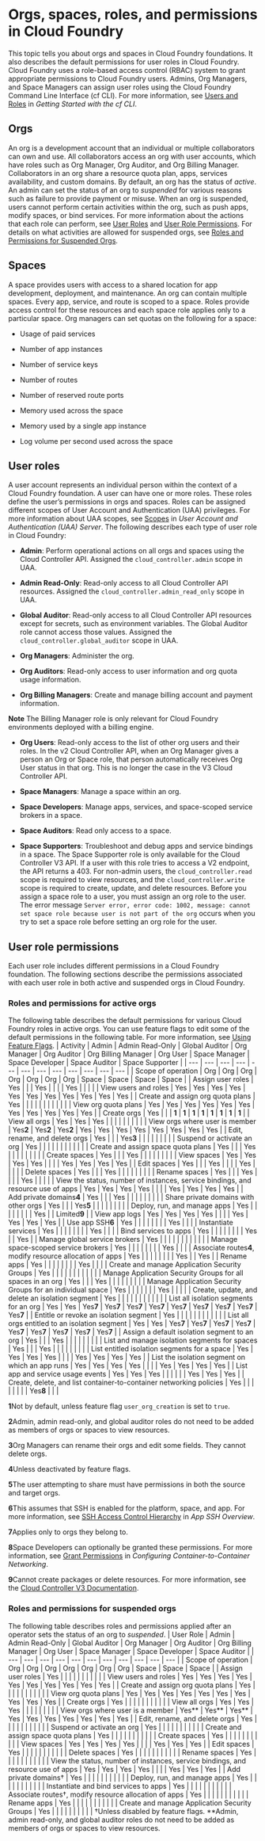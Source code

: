 # Orgs, spaces, roles, and permissions in Cloud Foundry
This topic tells you about orgs and spaces in Cloud Foundry foundations. It also describes the default permissions for user roles in Cloud Foundry.
Cloud Foundry uses a role-based access control (RBAC) system to grant appropriate permissions to Cloud Foundry users.
Admins, Org Managers, and Space Managers can assign user roles using the Cloud Foundry Command Line Interface (cf CLI). For more information, see [Users and Roles](https://docs.cloudfoundry.org/cf-cli/getting-started.html#user-roles) in *Getting Started with the cf CLI*.

## Orgs
An org is a development account that an individual or multiple collaborators can own and use. All collaborators access an org with user accounts, which have roles such as Org Manager, Org Auditor, and Org Billing Manager. Collaborators in an org share a resource quota plan, apps, services availability, and custom domains.
By default, an org has the status of *active*. An admin can set the status of an org to *suspended* for various reasons such as failure to provide payment or misuse. When an org is suspended, users cannot perform certain activities within the org, such as push apps, modify spaces, or bind services.
For more information about the actions that each role can perform, see [User Roles](https://docs.cloudfoundry.org/concepts/roles.html#roles) and [User Role Permissions](https://docs.cloudfoundry.org/concepts/roles.html#permissions).
For details on what activities are allowed for suspended orgs, see [Roles and Permissions for Suspended Orgs](https://docs.cloudfoundry.org/concepts/roles.html#suspendedroles).

## Spaces
A space provides users with access to a shared location for app development, deployment, and maintenance. An org can contain multiple spaces. Every app, service, and route is scoped to a space. Roles provide access control for these resources and each space role applies only to a particular space.
Org managers can set quotas on the following for a space:

* Usage of paid services

* Number of app instances

* Number of service keys

* Number of routes

* Number of reserved route ports

* Memory used across the space

* Memory used by a single app instance

* Log volume per second used across the space

## User roles
A user account represents an individual person within the context of a Cloud Foundry foundation. A user can have one or more roles. These roles define the user’s permissions in orgs and spaces.
Roles can be assigned different scopes of User Account and Authentication (UAA) privileges. For more information about UAA scopes, see [Scopes](https://docs.cloudfoundry.org/concepts/architecture/uaa.html#scopes) in *User Account and Authentication (UAA) Server*.
The following describes each type of user role in Cloud Foundry:

* **Admin**: Perform operational actions on all orgs and spaces using the Cloud Controller API. Assigned the `cloud_controller.admin` scope in UAA.

* **Admin Read-Only**: Read-only access to all Cloud Controller API resources. Assigned the `cloud_controller.admin_read_only` scope in UAA.

* **Global Auditor**: Read-only access to all Cloud Controller API resources except for secrets, such as environment variables. The Global Auditor role cannot access those values. Assigned the `cloud_controller.global_auditor` scope in UAA.

* **Org Managers**: Administer the org.

* **Org Auditors**: Read-only access to user information and org quota usage
information.

* **Org Billing Managers**: Create and manage billing account and payment information.

**Note** The Billing Manager role is only relevant for Cloud Foundry environments deployed with a billing engine.

* **Org Users**: Read-only access to the list of other org users and their roles. In the v2 Cloud Controller API, when an Org Manager gives a person an Org or Space role, that person automatically receives Org User status in that org. This is no longer the case in the V3 Cloud Controller API.

* **Space Managers**: Manage a space within an org.

* **Space Developers**: Manage apps, services, and space-scoped service brokers in a space.

* **Space Auditors**: Read only access to a space.

* **Space Supporters**: Troubleshoot and debug apps and service bindings in a space.
The Space Supporter role is only available for the Cloud Controller V3 API. If a user with this role tries
to access a V2 endpoint, the API returns a 403.
For non-admin users, the `cloud_controller.read` scope is required to view resources, and the `cloud_controller.write` scope is required to create, update, and delete resources.
Before you assign a space role to a user, you must assign an org role to the user. The error message `Server error, error code: 1002, message: cannot set space role because user is not part of the org` occurs when you try to set a space role before setting an org role for the user.

## User role permissions
Each user role includes different permissions in a Cloud Foundry foundation. The following sections describe the permissions associated with each user role in both active and suspended orgs in Cloud Foundry.

### Roles and permissions for active orgs
The following table describes the default permissions for various Cloud Foundry roles in active orgs.
You can use feature flags to edit some of the default permissions in the following table.
For more information, see [Using Feature Flags](https://docs.cloudfoundry.org/adminguide/listing-feature-flags.html).
| Activity | Admin | Admin Read-Only | Global Auditor | Org Manager | Org Auditor | Org Billing Manager | Org User | Space Manager | Space Developer | Space Auditor | Space Supporter |
| --- | --- | --- | --- | --- | --- | --- | --- | --- | --- | --- | --- |
| Scope of operation | Org | Org | Org | Org | Org | Org | Org | Space | Space | Space | Space |
| Assign user roles | Yes | | | Yes | | | | Yes | | | |
| View users and roles | Yes | Yes | Yes | Yes | Yes | Yes | Yes | Yes | Yes | Yes | Yes |
| Create and assign org quota plans | Yes | | | | | | | | | | |
| View org quota plans | Yes | Yes | Yes | Yes | Yes | Yes | Yes | Yes | Yes | Yes | Yes |
| Create orgs | Yes | | | **1** | **1** | **1** | **1** | **1** | **1** | **1** | **1** |
| View all orgs | Yes | Yes | Yes | | | | | | | | |
| View orgs where user is member | Yes**2** | Yes**2** | Yes**2** | Yes | Yes | Yes | Yes | Yes | Yes | Yes | Yes |
| Edit, rename, and delete orgs | Yes | | | Yes**3** | | | | | | | |
| Suspend or activate an org | Yes | | | | | | | | | | |
| Create and assign space quota plans | Yes | | | Yes | | | | | | | |
| Create spaces | Yes | | | Yes | | | | | | | |
| View spaces | Yes | Yes | Yes | Yes | | | | Yes | Yes | Yes | Yes |
| Edit spaces | Yes | | | Yes | | | | Yes | | | |
| Delete spaces | Yes | | | Yes | | | | | | | |
| Rename spaces | Yes | | | Yes | | | | Yes | | | |
| View the status, number of instances, service bindings, and resource use of apps | Yes | Yes | Yes | Yes | | | | Yes | Yes | Yes | Yes |
| Add private domains**4** | Yes | | | Yes | | | | | | | |
| Share private domains with other orgs | Yes | | | Yes**5** | | | | | | | |
| Deploy, run, and manage apps | Yes | | | | | | | | Yes | | Limited**9** |
| View app logs | Yes | Yes | Yes | Yes | | | | Yes | Yes | Yes | Yes |
| Use app SSH**6** | Yes | | | | | | | | Yes | | |
| Instantiate services | Yes | | | | | | | | Yes | | |
| Bind services to apps | Yes | | | | | | | | Yes | | Yes |
| Manage global service brokers | Yes | | | | | | | | | | |
| Manage space-scoped service brokers | Yes | | | | | | | | Yes | | |
| Associate routes**4**, modify resource allocation of apps | Yes | | | | | | | | Yes | | Yes |
| Rename apps | Yes | | | | | | | | Yes | | |
| Create and manage Application Security Groups | Yes | | | | | | | | | | |
| Manage Application Security Groups for all spaces in an org | Yes | | | Yes | | | | | | | |
| Manage Application Security Groups for an individual space | Yes | | | | | | | Yes | | | |
| Create, update, and delete an isolation segment | Yes | | | | | | | | | | |
| List all isolation segments for an org | Yes | Yes | Yes**7** | Yes**7** | Yes**7** | Yes**7** | Yes**7** | Yes**7** | Yes**7** | Yes**7** | Yes**7** |
| Entitle or revoke an isolation segment | Yes | | | | | | | | | | |
| List all orgs entitled to an isolation segment | Yes | Yes | Yes**7** | Yes**7** | Yes**7** | Yes**7** | Yes**7** | Yes**7** | Yes**7** | Yes**7** | Yes**7** |
| Assign a default isolation segment to an org | Yes | | | Yes | | | | | | | |
| List and manage isolation segments for spaces | Yes | | | Yes | | | | | | | |
| List entitled isolation segments for a space | Yes | Yes | Yes | Yes | | | | Yes | Yes | Yes | Yes |
| List the isolation segment on which an app runs | Yes | Yes | Yes | Yes | | | | Yes | Yes | Yes | Yes |
| List app and service usage events | Yes | Yes | Yes | | | | | | Yes | Yes | Yes |
| Create, delete, and list container-to-container networking policies | Yes | | | | | | | | Yes**8** | | |

**1**Not by default, unless feature flag `user_org_creation` is set to `true`.

**2**Admin, admin read-only, and global auditor roles do not need to be added as members of orgs or spaces to view resources.

**3**Org Managers can rename their orgs and edit some fields. They cannot delete orgs.

**4**Unless deactivated by feature flags.

**5**The user attempting to share must have permissions in both the source and target orgs.

**6**This assumes that SSH is enabled for the platform, space, and app. For more information, see [SSH Access Control Hierarchy](https://docs.cloudfoundry.org/devguide/deploy-apps/app-ssh-overview.html#ssh-access-control-hierarchy) in *App SSH Overview*.

**7**Applies only to orgs they belong to.

**8**Space Developers can optionally be granted these permissions. For more information, see [Grant Permissions](https://docs.cloudfoundry.org/devguide/deploy-apps/cf-networking.html#-grant-permissions) in *Configuring Container-to-Container Networking*.

**9**Cannot create packages or delete resources. For more information, see the [Cloud Controller V3 Documentation](https://v3-apidocs.cloudfoundry.org/).

### Roles and permissions for suspended orgs
The following table describes roles and permissions applied after an operator sets the status of an org to *suspended*.
| User Role | Admin | Admin Read-Only | Global Auditor | Org Manager | Org Auditor | Org Billing Manager | Org User | Space Manager | Space Developer | Space Auditor |
| --- | --- | --- | --- | --- | --- | --- | --- | --- | --- | --- |
| Scope of operation | Org | Org | Org | Org | Org | Org | Org | Space | Space | Space |
| Assign user roles | Yes | | | | | | | | | |
| View users and roles | Yes | Yes | Yes | Yes | Yes | Yes | Yes | Yes | Yes | Yes |
| Create and assign org quota plans | Yes | | | | | | | | | |
| View org quota plans | Yes | Yes | Yes | Yes | Yes | Yes | Yes | Yes | Yes | Yes |
| Create orgs | Yes | | | | | | | | | |
| View all orgs | Yes | Yes | Yes | | | | | | | |
| View orgs where user is a member | Yes\*\* | Yes\*\* | Yes\*\* | Yes | Yes | Yes | Yes | Yes | Yes | Yes |
| Edit, rename, and delete orgs | Yes | | | | | | | | | |
| Suspend or activate an org | Yes | | | | | | | | | |
| Create and assign space quota plans | Yes | | | | | | | | | |
| Create spaces | Yes | | | | | | | | | |
| View spaces | Yes | Yes | Yes | Yes | | | | Yes | Yes | Yes |
| Edit spaces | Yes | | | | | | | | | |
| Delete spaces | Yes | | | | | | | | | |
| Rename spaces | Yes | | | | | | | | | |
| View the status, number of instances, service bindings, and resource use of apps | Yes | Yes | Yes | Yes | | | | Yes | Yes | Yes |
| Add private domains† | Yes | | | | | | | | | |
| Deploy, run, and manage apps | Yes | | | | | | | | | |
| Instantiate and bind services to apps | Yes | | | | | | | | | |
| Associate routes†, modify resource allocation of apps | Yes | | | | | | | | | |
| Rename apps | Yes | | | | | | | | | |
| Create and manage Application Security Groups | Yes | | | | | | | | | |
†Unless disabled by feature flags.
\*\*Admin, admin read-only, and global auditor roles do not need to be added as members of orgs or spaces to view resources.